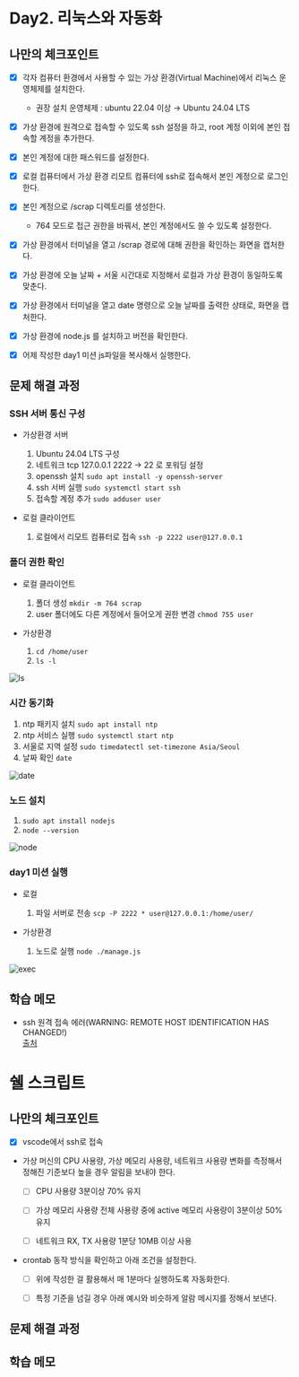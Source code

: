 # Day2. 리눅스와 자동화

## 나만의 체크포인트

-   [x] 각자 컴퓨터 환경에서 사용할 수 있는 가상 환경(Virtual Machine)에서 리눅스 운영체제를 설치한다.

    -   권장 설치 운영체제 : ubuntu 22.04 이상 &rightarrow; Ubuntu 24.04 LTS

-   [x] 가상 환경에 원격으로 접속할 수 있도록 ssh 설정을 하고, root 계정 이외에 본인 접속할 계정을 추가한다.

-   [x] 본인 계정에 대한 패스워드를 설정한다.

-   [x] 로컬 컴퓨터에서 가상 환경 리모트 컴퓨터에 ssh로 접속해서 본인 계정으로 로그인한다.

-   [x] 본인 계정으로 /scrap 디렉토리를 생성한다.

    -   764 모드로 접근 권한을 바꿔서, 본인 계정에서도 쓸 수 있도록 설정한다.

-   [x] 가상 환경에서 터미널을 열고 /scrap 경로에 대해 권한을 확인하는 화면을 캡처한다.

-   [x] 가상 환경에 오늘 날짜 + 서울 시간대로 지정해서 로컬과 가상 환경이 동일하도록 맞춘다.

-   [x] 가상 환경에서 터미널을 열고 date 명령으로 오늘 날짜를 출력한 상태로, 화면을 캡처한다.

-   [x] 가상 환경에 node.js 를 설치하고 버전을 확인한다.

-   [x] 어제 작성한 day1 미션 js파일을 복사해서 실행한다.

## 문제 해결 과정

### SSH 서버 통신 구성

-   가상환경 서버

    1. Ubuntu 24.04 LTS 구성
    2. 네트워크 tcp 127.0.0.1 2222 &rightarrow; 22 로 포워딩 설정
    3. openssh 설치 `sudo apt install -y openssh-server`
    4. ssh 서버 실행 `sudo systemctl start ssh`
    5. 접속할 계정 추가 `sudo adduser user`

-   로컬 클라이언트

    1. 로컬에서 리모트 컴퓨터로 접속 `ssh -p 2222 user@127.0.0.1`

### 폴더 권한 확인

-   로컬 클라이언트

    1. 폴더 생성 `mkdir -m 764 scrap`
    2. user 폴더에도 다른 계정에서 들어오게 권한 변경 `chmod 755 user`

-   가상환경

    1. `cd /home/user`
    2. `ls -l`

![ls](https://gist.github.com/user-attachments/assets/3c5c5e4e-6f3d-4513-b1a4-495dc99fbb42)

### 시간 동기화

1.  ntp 패키지 설치 `sudo apt install ntp`
2.  ntp 서비스 실행 `sudo systemctl start ntp`
3.  서울로 지역 설정 `sudo timedatectl set-timezone Asia/Seoul`
4.  날짜 확인 `date`

![date](https://gist.github.com/user-attachments/assets/f7100d06-0a75-4449-b02c-4844623ecfc7)

### 노드 설치

1. `sudo apt install nodejs`
2. `node --version`

![node](https://gist.github.com/user-attachments/assets/48983c7b-cd3d-4eb4-ab7a-fab6b04b7173)

### day1 미션 실행

-   로컬

    1. 파일 서버로 전송 `scp -P 2222 * user@127.0.0.1:/home/user/`

-   가상환경

    1. 노드로 실행 `node ./manage.js`

![exec](https://gist.github.com/user-attachments/assets/4721a796-5d42-457a-a76b-2fc3983bd7a3)

## 학습 메모

-   ssh 원격 접속 에러(WARNING: REMOTE HOST IDENTIFICATION HAS CHANGED!)  
    [출처](https://visu4l.tistory.com/entry/ssh-원격-접속-에러WARNING-REMOTE-HOST-IDENTIFICATION-HAS-CHANGED)

# 쉘 스크립트

## 나만의 체크포인트

-   [x] vscode에서 ssh로 접속

-   가상 머신의 CPU 사용량, 가상 메모리 사용량, 네트워크 사용량 변화를 측정해서 정해진 기준보다 높을 경우 알림을 보내야 한다.

    -   [ ] CPU 사용량 3분이상 70% 유지

    -   [ ] 가상 메모리 사용량 전체 사용량 중에 active 메모리 사용량이 3분이상 50% 유지

    -   [ ] 네트워크 RX, TX 사용량 1분당 10MB 이상 사용

-   crontab 동작 방식을 확인하고 아래 조건을 설정한다.

    -   [ ] 위에 작성한 걸 활용해서 매 1분마다 실행하도록 자동화한다.

    -   [ ] 특정 기준을 넘길 경우 아래 예시와 비슷하게 알람 메시지를 정해서 보낸다.

## 문제 해결 과정

## 학습 메모
